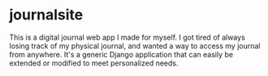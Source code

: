 # journalsite

This is a digital journal web app I made for myself.
I got tired of always losing track of my physical journal, and wanted a way to access my journal from anywhere.
It's a generic Django application that can easily be extended or modified to meet personalized needs.
